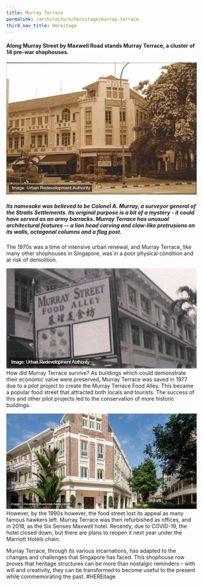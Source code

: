 ```yaml
---
title: Murray Terrace
permalink: /architecture/hereitage/murray-terrace
third_nav_title: Hereitage
---
```


#### Along Murray Street by Maxwell Road stands Murray Terrace, a cluster of 14 pre-war shophouses. 
![Alt text for image on Isomer site](/images/120192087_4447437661964831_2425019169392547505_n.png)
##### Its namesake was believed to be Colonel A. Murray, a surveyor general of the Straits Settlements. Its original purpose is a bit of a mystery - it could have served as an army barracks. Murray Terrace has unusual architectural features -- a lion head carving and claw-like protrusions on its walls, octagonal columns and a flag post.

The 1970s was a time of intensive urban renewal, and Murray Terrace, like many other shophouses in Singapore, was in a poor physical condition and at risk of demolition. 

![Alt text for image on Isomer site](/images/119936877_4447437631964834_3390126638480065974_n.png)
How did Murray Terrace survive? As buildings which could demonstrate their economic value were preserved, Murray Terrace was saved in 1977 due to a pilot project to create the Murray Terrace Food Alley. This became a popular food street that attracted both locals and tourists. The success of this and other pilot projects led to the conservation of more historic buildings.

![Alt text for image on Isomer site](/images/120038643_4447437775298153_6368434116803321564_n.jpg)
However, by the 1990s however, the food street lost its appeal as many famous hawkers left. Murray Terrace was then refurbished as offices, and in 2018, as the Six Senses Maxwell hotel. Recently, due to COVID-19, the hotel closed down, but there are plans to reopen it next year under the Marriott Hotels chain.

Murray Terrace, through its various incarnations, has adapted to the changes and challenges that Singapore has faced. This shophouse row proves that heritage structures can be more than nostalgic reminders – with will and creativity, they can be transformed to become useful to the present while commemorating the past. #HEREitage
